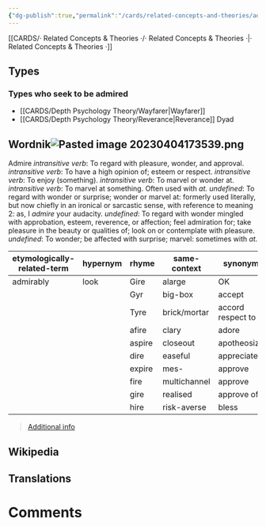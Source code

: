 ```yaml
---
{"dg-publish":true,"permalink":"/cards/related-concepts-and-theories/admire/","created":"2023-01-19T15:18:55.013+01:00","updated":"2023-04-10T10:45:44.333+02:00"}
---
```


[[CARDS/· Related Concepts & Theories ·/· Related Concepts & Theories ·\|· Related Concepts & Theories ·]]

## Types 

### Types who seek to be admired
- [[CARDS/Depth Psychology Theory/Wayfarer\|Wayfarer]]
- [[CARDS/Depth Psychology Theory/Reverance\|Reverance]] Dyad

## Wordnik![Pasted image 20230404173539.png](/img/user/EXTRAS/Images/Pasted%20image%2020230404173539.png)
Admire
*intransitive verb*: To regard with pleasure, wonder, and approval.
*intransitive verb*: To have a high opinion of; esteem or respect.
*intransitive verb*: To enjoy (something).
*intransitive verb*: To marvel or wonder at.
*intransitive verb*: To marvel at something. Often used with <em>at.</em>
*undefined*: To regard with wonder or surprise; wonder or marvel at: formerly used literally, but now chiefly in an ironical or sarcastic sense, with reference to meaning 2: as, I <em>admire</em> your audacity.
*undefined*: To regard with wonder mingled with approbation, esteem, reverence, or affection; feel admiration for; take pleasure in the beauty or qualities of; look on or contemplate with pleasure.
*undefined*: To wonder; be affected with surprise; marvel: sometimes with <em>at.</em>

| etymologically-related-term |hypernym |rhyme |same-context |synonym |verb-form |
| --- | --- | --- | --- | --- | --- |
| admirably | look | Gire | alarge | OK | admired |
|  |  | Gyr | big-box | accept | admires |
|  |  | Tyre | brick/mortar | accord respect to | admiring |
|  |  | afire | clary | adore |  |
|  |  | aspire | closeout | apotheosize |  |
|  |  | dire | easeful | appreciate |  |
|  |  | expire | mes- | approve |  |
|  |  | fire | multichannel | approve |  |
|  |  | gire | realised | approve of |  |
|  |  | hire | risk-averse | bless |  |

> [Additional info](https://www.wordnik.com/words/admire)

## Wikipedia 


## Translations 

# Comments
<script src="https://utteranc.es/client.js"
        repo="Heart4sides/Comment_Section"
        issue-term="pathname"
        theme="gruvbox-dark"
        crossorigin="anonymous"
        async>
</script>